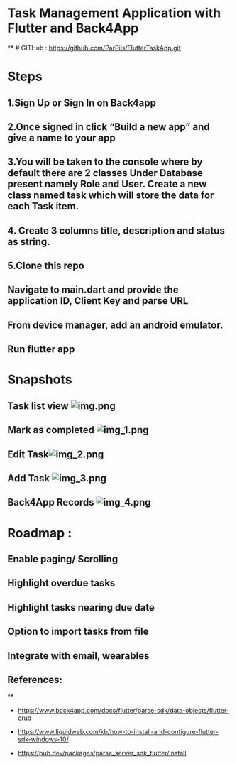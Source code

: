 # Task Management Application with Flutter and Back4App 

** # GITHub : https://github.com/ParPils/FlutterTaskApp.git
# Steps
## 1.Sign Up or Sign In on Back4app
## 2.Once signed in click “Build a new app” and give a name to your app
## 3.You will be taken to the console where by default there are 2 classes Under Database present namely Role and User. Create a new class named task which will store the data for each Task item.
## 4. Create 3 columns title, description and status as string.
## 5.Clone this repo
## Navigate to main.dart and provide the application ID, Client Key and parse URL
## From device manager, add an android emulator.
## Run flutter app

# Snapshots
## Task list view ![img.png](img.png)
## Mark as completed ![img_1.png](img_1.png)
## Edit Task![img_2.png](img_2.png)
## Add Task ![img_3.png](img_3.png)
## Back4App Records ![img_4.png](img_4.png)

# Roadmap :
## Enable paging/ Scrolling
## Highlight overdue tasks
## Highlight tasks nearing due date
## Option to import tasks from file
## Integrate with email, wearables

## **References:**
**
- https://www.back4app.com/docs/flutter/parse-sdk/data-objects/flutter-crud

- https://www.liquidweb.com/kb/how-to-install-and-configure-flutter-sdk-windows-10/

- https://pub.dev/packages/parse_server_sdk_flutter/install


